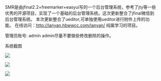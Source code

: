 SMR是由jfinal2.2+freemarker+easyui写的一个后台管理系统，参考了jty等一些优秀的开源项目，实现了一个基础的后台管理系统。这次更新整合了jfinal微信到后台管理系统。
本次更新整合了ueditor,可单独使用ueditor进行附件上传的功能。
在线访问：http://lanyan.hbwwcc.com/lanyan/
纯属学习的项目。

管理员账号: admin admin尽量不要做些修改删除的操作。

系统截图


![](http://git.oschina.net/uploads/images/2015/1130/153213_4548160a_376262.png)

![](http://git.oschina.net/uploads/images/2015/1130/153204_7a934a91_376262.png)

![](http://git.oschina.net/uploads/images/2015/1130/153144_fa9c4a29_376262.png)